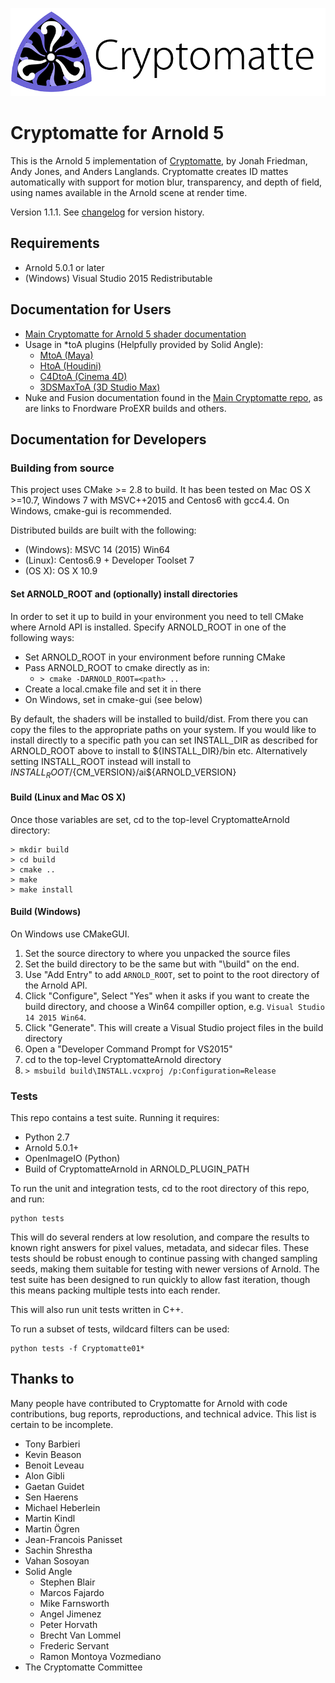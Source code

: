 ![Cryptomatte Logo](/docs/header.png)

# Cryptomatte for Arnold 5

This is the Arnold 5 implementation of [Cryptomatte](https://github.com/Psyop/Cryptomatte), by Jonah Friedman, Andy Jones, and Anders Langlands. Cryptomatte creates ID mattes automatically with support for motion blur, transparency, and depth of field, using names available in the Arnold scene at render time. 

Version 1.1.1. See [changelog](CHANGELOG.md) for version history. 

## Requirements

* Arnold 5.0.1 or later
* (Windows) Visual Studio 2015 Redistributable

## Documentation for Users

* [Main Cryptomatte for Arnold 5 shader documentation](/docs/cryptomatte.md)
* Usage in \*toA plugins (Helpfully provided by Solid Angle):
  * [MtoA (Maya)](https://support.solidangle.com/display/A5AFMUG/Cryptomatte)
  * [HtoA (Houdini)](https://support.solidangle.com/display/A5AFHUG/Cryptomatte)
  * [C4DtoA (Cinema 4D)](https://support.solidangle.com/display/A5AFCUG/Cryptomatte)
  * [3DSMaxToA (3D Studio Max)](https://support.solidangle.com/display/A5AF3DSUG/Cryptomatte)
* Nuke and Fusion documentation found in the [Main Cryptomatte repo](https://github.com/Psyop/Cryptomatte), as are links to Fnordware ProEXR builds and others.

## Documentation for Developers

### Building from source

This project uses CMake >= 2.8 to build. It has been tested on Mac OS X >=10.7, Windows 7 with MSVC++2015 and Centos6 with gcc4.4. On Windows, cmake-gui is recommended. 

Distributed builds are built with the following:
* (Windows): MSVC 14 (2015) Win64
* (Linux): Centos6.9 + Developer Toolset 7
* (OS X): OS X 10.9 

#### Set ARNOLD_ROOT and (optionally) install directories

In order to set it up to build in your environment you need to tell CMake where Arnold API is installed. Specify ARNOLD_ROOT in one of the following ways:
* Set ARNOLD_ROOT in your environment before running CMake
* Pass ARNOLD_ROOT to cmake directly as in:
  * `> cmake -DARNOLD_ROOT=<path> ..`
* Create a local.cmake file and set it in there
* On Windows, set in cmake-gui (see below)

By default, the shaders will be installed to build/dist. From there you can copy the files to the appropriate paths on your system. If you would like to install directly to a specific path you can set INSTALL_DIR as described for ARNOLD_ROOT above to install to ${INSTALL_DIR}/bin etc. Alternatively setting INSTALL_ROOT instead will install to ${INSTALL_ROOT}/${CM_VERSION}/ai${ARNOLD_VERSION}

#### Build (Linux and Mac OS X)

Once those variables are set, cd to the top-level CryptomatteArnold directory:

```
> mkdir build
> cd build
> cmake ..
> make
> make install
```

#### Build (Windows)

On Windows use CMakeGUI. 
1. Set the source directory to where you unpacked the source files
2. Set the build directory to be the same but with "\build" on the end. 
3. Use "Add Entry" to add `ARNOLD_ROOT`, set to point to the root directory of the Arnold API. 
4. Click "Configure", Select "Yes" when it asks if you want to create the build directory, and choose a Win64 compiller option, e.g. `Visual Studio 14 2015 Win64`. 
5. Click "Generate". This will create a Visual Studio project files in the build directory
6. Open a "Developer Command Prompt for VS2015"
7. cd to the top-level CryptomatteArnold directory
8. `> msbuild build\INSTALL.vcxproj /p:Configuration=Release`

### Tests

This repo contains a test suite. Running it requires:

* Python 2.7
* Arnold 5.0.1+
* OpenImageIO (Python) 
* Build of CryptomatteArnold in ARNOLD_PLUGIN_PATH

To run the unit and integration tests, cd to the root directory of this repo, and run: 

```
python tests
```

This will do several renders at low resolution, and compare the results to known right answers for
pixel values, metadata, and sidecar files. These tests should be robust enough to continue passing 
with changed sampling seeds, making them suitable for testing with newer versions of Arnold. The 
test suite has been designed to run quickly to allow fast iteration, though this means packing 
multiple tests into each render. 

This will also run unit tests written in C++. 

To run a subset of tests, wildcard filters can be used:

```
python tests -f Cryptomatte01*
```

## Thanks to

Many people have contributed to Cryptomatte for Arnold with code contributions, bug reports, reproductions, and technical advice. This list is certain to be incomplete. 

* Tony Barbieri
* Kevin Beason
* Benoit Leveau
* Alon Gibli
* Gaetan Guidet
* Sen Haerens
* Michael Heberlein
* Martin Kindl
* Martin Ögren
* Jean-Francois Panisset
* Sachin Shrestha
* Vahan Sosoyan
* Solid Angle
  * Stephen Blair
  * Marcos Fajardo
  * Mike Farnsworth
  * Angel Jimenez
  * Peter Horvath
  * Brecht Van Lommel
  * Frederic Servant
  * Ramon Montoya Vozmediano
* The Cryptomatte Committee
